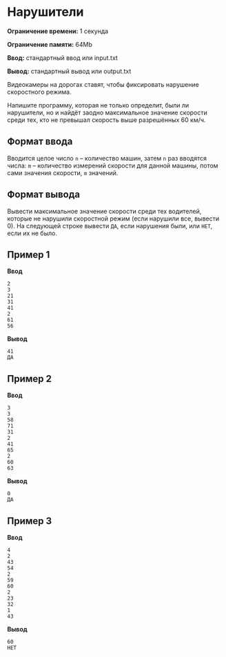 # Нарушители

**Ограничение времени:** 1 секунда

**Ограничение памяти:** 64Mb

**Ввод:** стандартный ввод или input.txt

**Вывод:** стандартный вывод или output.txt

Видеокамеры на дорогах ставят, чтобы фиксировать нарушение скоростного режима.

Напишите программу, которая не только определит, были ли нарушители, но и найдёт заодно максимальное значение скорости среди тех, кто не превышал скорость выше разрешённых 60 км/ч.

## Формат ввода

Вводится целое число `n` – количество машин, затем `n` раз вводятся числа:
`m` – количество измерений скорости для данной машины, потом сами значения скорости, `m` значений.

## Формат вывода

Вывести максимальное значение скорости среди тех водителей, которые не нарушили скоростной режим (если нарушили все, вывести 0). На следующей строке вывести `ДА`, если нарушения были, или `НЕТ`, если их не было.

## Пример 1

**Ввод**
```
2
3
21
31
41
2
61
56
```

**Вывод**
```
41
ДА
```

## Пример 2

**Ввод**
```
3
3
58
71
31
2
41
65
2
60
63
```

**Вывод**
```
0
ДА
```

## Пример 3

**Ввод**
```
4
2
43
54
2
59
60
2
23
32
1
43
```

**Вывод**
```
60
НЕТ
